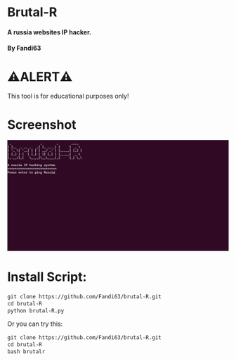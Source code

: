 # Brutal-R

#### A russia websites IP hacker.
#### By Fandi63

# ⚠️ALERT⚠️
This tool is for educational purposes only!

# Screenshot

![Image](image.png)

# Install Script:

```
git clone https://github.com/Fandi63/brutal-R.git
cd brutal-R
python brutal-R.py
```
Or you can try this:

```
git clone https://github.com/Fandi63/brutal-R.git
cd brutal-R
bash brutalr
```